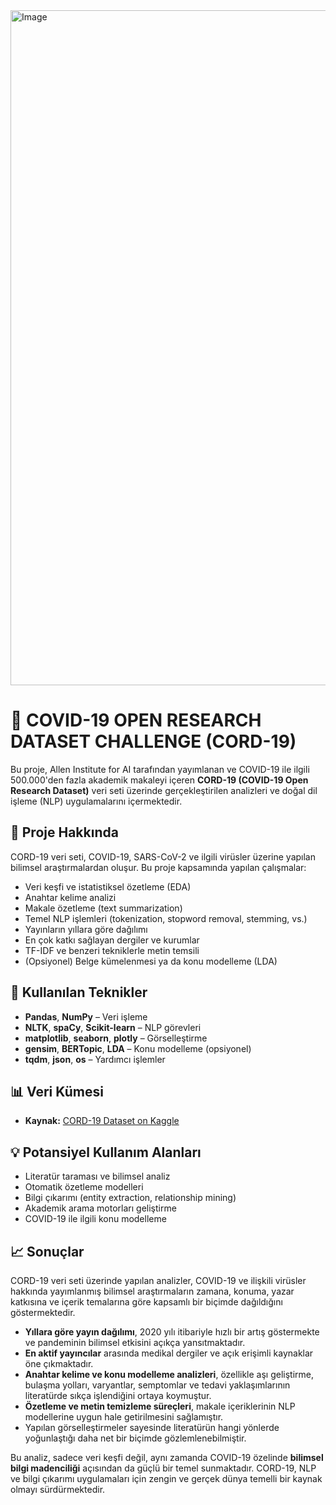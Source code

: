<img width="1080" height="1080" alt="Image" src="https://github.com/user-attachments/assets/0c011e00-0b3c-472a-a38c-3fc733b33f01" />

# 🦠 COVID-19 OPEN RESEARCH DATASET CHALLENGE (CORD-19)

Bu proje, Allen Institute for AI tarafından yayımlanan ve COVID-19 ile ilgili 500.000'den fazla akademik makaleyi içeren **CORD-19 (COVID-19 Open Research Dataset)** veri seti üzerinde gerçekleştirilen analizleri ve doğal dil işleme (NLP) uygulamalarını içermektedir.

## 📘 Proje Hakkında

CORD-19 veri seti, COVID-19, SARS-CoV-2 ve ilgili virüsler üzerine yapılan bilimsel araştırmalardan oluşur. Bu proje kapsamında yapılan çalışmalar:

- Veri keşfi ve istatistiksel özetleme (EDA)
- Anahtar kelime analizi
- Makale özetleme (text summarization)
- Temel NLP işlemleri (tokenization, stopword removal, stemming, vs.)
- Yayınların yıllara göre dağılımı
- En çok katkı sağlayan dergiler ve kurumlar
- TF-IDF ve benzeri tekniklerle metin temsili
- (Opsiyonel) Belge kümelenmesi ya da konu modelleme (LDA)

## 🧪 Kullanılan Teknikler

- **Pandas**, **NumPy** – Veri işleme
- **NLTK**, **spaCy**, **Scikit-learn** – NLP görevleri
- **matplotlib**, **seaborn**, **plotly** – Görselleştirme
- **gensim**, **BERTopic**, **LDA** – Konu modelleme (opsiyonel)
- **tqdm**, **json**, **os** – Yardımcı işlemler

## 📊 Veri Kümesi

- **Kaynak:** [CORD-19 Dataset on Kaggle](https://www.kaggle.com/datasets/allen-institute-for-ai/CORD-19-research-challenge)

  

## 💡 Potansiyel Kullanım Alanları

- Literatür taraması ve bilimsel analiz
- Otomatik özetleme modelleri
- Bilgi çıkarımı (entity extraction, relationship mining)
- Akademik arama motorları geliştirme
- COVID-19 ile ilgili konu modelleme

## 📈 Sonuçlar

CORD-19 veri seti üzerinde yapılan analizler, COVID-19 ve ilişkili virüsler hakkında yayımlanmış bilimsel araştırmaların zamana, konuma, yazar katkısına ve içerik temalarına göre kapsamlı bir biçimde dağıldığını göstermektedir.

- **Yıllara göre yayın dağılımı**, 2020 yılı itibariyle hızlı bir artış göstermekte ve pandeminin bilimsel etkisini açıkça yansıtmaktadır.
- **En aktif yayıncılar** arasında medikal dergiler ve açık erişimli kaynaklar öne çıkmaktadır.
- **Anahtar kelime ve konu modelleme analizleri**, özellikle aşı geliştirme, bulaşma yolları, varyantlar, semptomlar ve tedavi yaklaşımlarının literatürde sıkça işlendiğini ortaya koymuştur.
- **Özetleme ve metin temizleme süreçleri**, makale içeriklerinin NLP modellerine uygun hale getirilmesini sağlamıştır.
- Yapılan görselleştirmeler sayesinde literatürün hangi yönlerde yoğunlaştığı daha net bir biçimde gözlemlenebilmiştir.

Bu analiz, sadece veri keşfi değil, aynı zamanda COVID-19 özelinde **bilimsel bilgi madenciliği** açısından da güçlü bir temel sunmaktadır. CORD-19, NLP ve bilgi çıkarımı uygulamaları için zengin ve gerçek dünya temelli bir kaynak olmayı sürdürmektedir.
